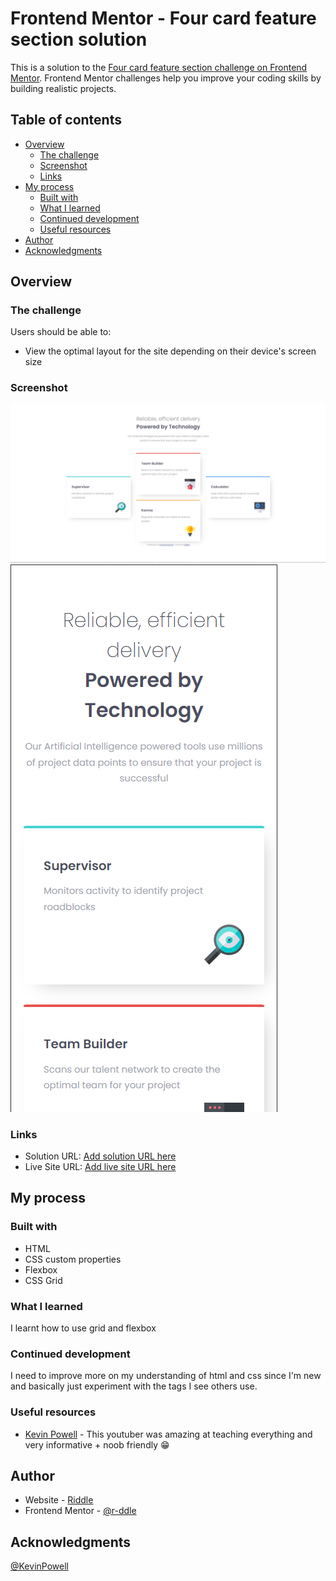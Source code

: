 # Frontend Mentor - Four card feature section solution

This is a solution to the [Four card feature section challenge on Frontend Mentor](https://www.frontendmentor.io/challenges/four-card-feature-section-weK1eFYK). Frontend Mentor challenges help you improve your coding skills by building realistic projects. 

## Table of contents

- [Overview](#overview)
  - [The challenge](#the-challenge)
  - [Screenshot](#screenshot)
  - [Links](#links)
- [My process](#my-process)
  - [Built with](#built-with)
  - [What I learned](#what-i-learned)
  - [Continued development](#continued-development)
  - [Useful resources](#useful-resources)
- [Author](#author)
- [Acknowledgments](#acknowledgments)

## Overview

### The challenge

Users should be able to:

- View the optimal layout for the site depending on their device's screen size

### Screenshot

![Desktop View](./desktop_view.png)
![Mobile View](./mobile_view.png)

### Links

- Solution URL: [Add solution URL here](https://your-solution-url.com)
- Live Site URL: [Add live site URL here](https://your-live-site-url.com)

## My process

### Built with

- HTML
- CSS custom properties
- Flexbox
- CSS Grid

### What I learned

I learnt how to use grid and flexbox

### Continued development

I need to improve more on my understanding of html and css since I'm new and basically just experiment with the tags I see others use.

### Useful resources

- [Kevin Powell](https://www.youtube.com/@KevinPowell) - This youtuber was amazing at teaching everything and very informative + noob friendly 😁

## Author

- Website - [Riddle](https://r-ddle.netlify.app)
- Frontend Mentor - [@r-ddle](https://www.frontendmentor.io/profile/r-ddle)

## Acknowledgments

[@KevinPowell](https://www.youtube.com/@KevinPowell)
